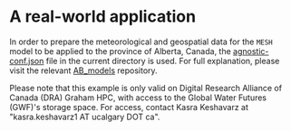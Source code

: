 # A real-world application
In order to prepare the meteorological and geospatial data for the `MESH`
model to be applied to the province of Alberta, Canada, the
[agnostic-conf.json](./agnostic-conf.json) file in the current directory
is used. For full explanation, please visit the relevant [AB_models](https://github.com/kasra-keshavarz/AB_models) repository.

Please note that this example is only valid on Digital Research Alliance
of Canada (DRA) Graham HPC, with access to the Global Water Futures
(GWF)'s storage space. For access, contact Kasra Keshavarz at
"kasra.keshavarz1 AT ucalgary DOT ca".
